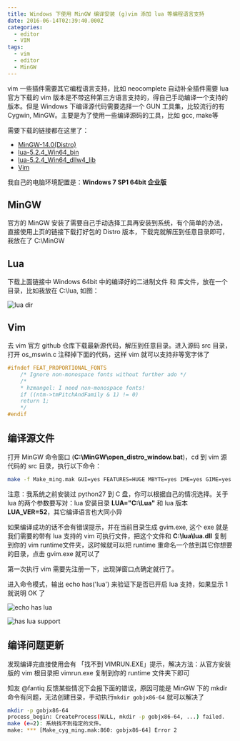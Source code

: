 ```yaml
---
title: Windows 下使用 MinGW 编译安装 (g)vim 添加 lua 等编程语言支持
date: 2016-06-14T02:39:40.000Z
categories:
  - editor
  - VIM
tags:
  - vim
  - editor
  - MinGW
---
```


vim 一些插件需要其它编程语言支持，比如 neocomplete 自动补全插件需要 lua
官方下载的 vim 版本是不带这种第三方语言支持的，得自己手动编译一个支持的版本。但是 Windows 下编译源代码需要选择一个 GUN 工具集，比较流行的有 Cygwin, MinGW。主要是为了使用一些编译源码的工具，比如 gcc, make等
<!--more-->

需要下载的链接都在这里了：

* [MinGW-14.0(Distro)](https://nuwen.net/files/mingw/mingw-14.0.exe)
* [lua-5.2.4_Win64_bin](http://tenet.dl.sourceforge.net/project/luabinaries/5.2.4/Tools%20Executables/lua-5.2.4_Win64_bin.zip)
* [lua-5.2.4_Win64_dllw4_lib](http://tenet.dl.sourceforge.net/project/luabinaries/5.2.4/Windows%20Libraries/Dynamic/lua-5.2.4_Win64_dllw4_lib.zip)
* [Vim](https://github.com/vim/vim)

我自己的电脑环境配置是：__Windows 7 SP1 64bit 企业版__

## MinGW

官方的 MinGW 安装了需要自己手动选择工具再安装到系统，有个简单的办法，直接使用上页的链接下载打好包的 Distro 版本，下载完就解压到任意目录即可，我放在了 C:\MinGW

## Lua

下载上面链接中 Windows 64bit 中的编译好的二进制文件 和 库文件，放在一个目录，比如我放在 C:\lua, 如图：

![lua dir](https://cloud.githubusercontent.com/assets/458894/16029645/de798c1c-321c-11e6-8ad5-39b852159e0e.png)

## Vim

去 vim 官方 github 仓库下载最新源代码，解压到任意目录。进入源码 src 目录，打开 os_mswin.c 注释掉下面的代码，这样 vim 就可以支持非等宽字体了

```c
#ifndef FEAT_PROPORTIONAL_FONTS
    /* Ignore non-monospace fonts without further ado */
    /*
    * hzmangel: I need non-monospace fonts!
    if ((ntm->tmPitchAndFamily & 1) != 0)
    return 1;
    */
#endif
```

## 编译源文件

打开 MinGW 命令窗口 (__C:\MinGW\open_distro_window.bat__)，cd 到 vim 源代码的 src 目录，执行以下命令：

```bash
make -f Make_ming.mak GUI=yes FEATURES=HUGE MBYTE=yes IME=yes GIME=yes DYNAMIC_IME=yes OLE=yes PYTHON="C:\Python27" DYNAMIC_PYTHON=yes PYTHON_VER=27 CSCOPE=yes DEBUG=no LUA="C:\Lua" DYNAMIC_LUA=yes LUA_VER=52 USERNAME=keelii USERDOMAIN=keeliizhou@gmail.com ARCH=x86-64 gvim.exe
```

注意：我系统之前安装过 python27 到 C 盘，你可以根据自己的情况选择。关于 lua 的两个参数要写对：lua 安装目录 __LUA="C:\Lua"__ 和 lua 版本 __LUA_VER=52__，其它编译语言也大同小异

如果编译成功的话不会有错误提示，并在当前目录生成 gvim.exe, 这个 exe 就是我们需要的带有 lua 支持的 vim 可执行文件，把这个文件和 __C:\lua\lua.dll__ 复制到你的 vim runtime文件夹，这时候就可以把 runtime 重命名一个放到其它你想要的目录，点击 gvim.exe 就可以了

第一次执行 vim 需要先注册一下，出现弹窗口点确定就行了。

进入命令模式，输出 echo has('lua') 来验证下是否已开启 lua 支持，如果显示 1 就说明 OK 了

![echo has lua](https://cloud.githubusercontent.com/assets/458894/16029743/d6340b12-321d-11e6-8eec-e7d13156d12a.png)

![has lua support](https://cloud.githubusercontent.com/assets/458894/16029744/d666cd68-321d-11e6-95a0-0ac09dffef1a.png)

## 编译问题更新

发现编译完直接使用会有 「找不到 VIMRUN.EXE」提示，解决方法：从官方安装版的 vim 根目录把 vimrun.exe 复制到你的 runtime 文件夹下即可

知友 @fantiq 反馈某些情况下会报下面的错误，原因可能是 MinGW 下的 mkdir 命令有问题，无法创建目录，手动执行`mkdir gobjx86-64` 就可以解决了

```bash
mkdir -p gobjx86-64
process_begin: CreateProcess(NULL, mkdir -p gobjx86-64, ...) failed.
make (e=2): 系统找不到指定的文件。
make: *** [Make_cyg_ming.mak:860: gobjx86-64] Error 2
```
